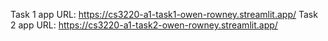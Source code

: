 Task 1 app URL: https://cs3220-a1-task1-owen-rowney.streamlit.app/
Task 2 app URL: https://cs3220-a1-task2-owen-rowney.streamlit.app/